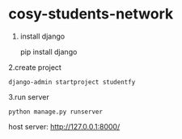 # cosy-students-network

1. install django 

	pip install django

2.create project 

	django-admin startproject studentfy

3.run server  

	python manage.py runserver


host server:  http://127.0.0.1:8000/